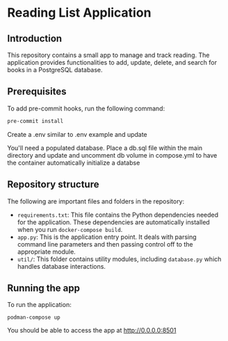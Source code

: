 # Reading List Application

## Introduction

This repository contains a small app to manage and track reading. The application provides functionalities to add, update, delete, and search for books in a PostgreSQL database.

## Prerequisites

To add pre-commit hooks, run the following command:
```sh
pre-commit install
```

Create a .env similar to .env example and update

You'll need a populated database.
Place a db.sql file within the main directory and update and uncomment db volume in compose.yml
to have the container automatically initialize a databse

## Repository structure

The following are important files and folders in the repository:

* `requirements.txt`: This file contains the Python dependencies needed for the application. These dependencies are automatically installed when you run `docker-compose build`.
* `app.py`: This is the application entry point. It deals with parsing command line parameters and then passing control off to the appropriate module.
* `util/`: This folder contains utility modules, including `database.py` which handles database interactions.

## Running the app
To run the application:
```console
podman-compose up
```
You should be able to access the app at <http://0.0.0.0:8501>

